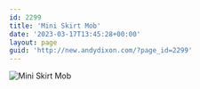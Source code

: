 ```yaml
---
id: 2299
title: 'Mini Skirt Mob'
date: '2023-03-17T13:45:28+00:00'
layout: page
guid: 'http://new.andydixon.com/?page_id=2299'
---
```


![Mini Skirt Mob](https://i0.wp.com/assets.g8x2.ldn.idrivee2-23.com/posters/Mini%20Skirt%20Mob%2001.jpg?w=1200&ssl=1 "Mini Skirt Mob")